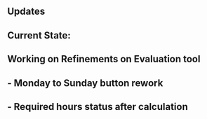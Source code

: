 ## Updates

## Current State:

## Working on Refinements on Evaluation tool
## - Monday to Sunday button rework
## - Required hours status after calculation
